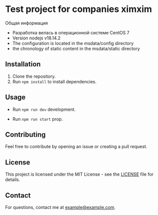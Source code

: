 # Test project for companies ximxim

Общая информация

- Разработка велась в операционной системе CentOS 7
- Version nodejs v18.14.2
- The configuration is located in the msdata/config directory
- the chronology of static content in the msdata/static directory 



## Installation

1. Clone the repository.
2. Run `npm install` to install dependencies.

## Usage

- Run `npm run dev` development.

- Run `npm run start` prop.

## Contributing


Feel free to contribute by opening an issue or creating a pull request.

## License

This project is licensed under the MIT License - see the [LICENSE](LICENSE) file for details.

## Contact

For questions, contact me at example@example.com.